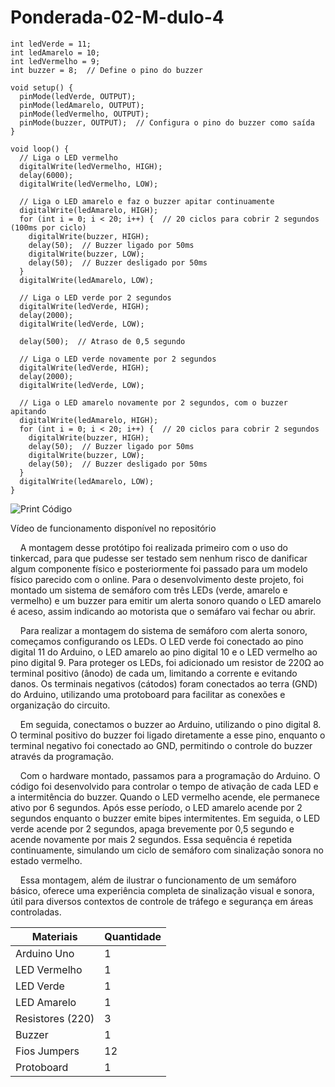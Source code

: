 # Ponderada-02-M-dulo-4

```
int ledVerde = 11; 
int ledAmarelo = 10;
int ledVermelho = 9;
int buzzer = 8;  // Define o pino do buzzer

void setup() {
  pinMode(ledVerde, OUTPUT);
  pinMode(ledAmarelo, OUTPUT);
  pinMode(ledVermelho, OUTPUT);
  pinMode(buzzer, OUTPUT);  // Configura o pino do buzzer como saída
}

void loop() {
  // Liga o LED vermelho
  digitalWrite(ledVermelho, HIGH);
  delay(6000);
  digitalWrite(ledVermelho, LOW);

  // Liga o LED amarelo e faz o buzzer apitar continuamente
  digitalWrite(ledAmarelo, HIGH);
  for (int i = 0; i < 20; i++) {  // 20 ciclos para cobrir 2 segundos (100ms por ciclo)
    digitalWrite(buzzer, HIGH);
    delay(50);  // Buzzer ligado por 50ms
    digitalWrite(buzzer, LOW);
    delay(50);  // Buzzer desligado por 50ms
  }
  digitalWrite(ledAmarelo, LOW);

  // Liga o LED verde por 2 segundos
  digitalWrite(ledVerde, HIGH);
  delay(2000);
  digitalWrite(ledVerde, LOW);

  delay(500);  // Atraso de 0,5 segundo

  // Liga o LED verde novamente por 2 segundos
  digitalWrite(ledVerde, HIGH);
  delay(2000);
  digitalWrite(ledVerde, LOW);

  // Liga o LED amarelo novamente por 2 segundos, com o buzzer apitando
  digitalWrite(ledAmarelo, HIGH);
  for (int i = 0; i < 20; i++) {  // 20 ciclos para cobrir 2 segundos
    digitalWrite(buzzer, HIGH);
    delay(50);  // Buzzer ligado por 50ms
    digitalWrite(buzzer, LOW);
    delay(50);  // Buzzer desligado por 50ms
  }
  digitalWrite(ledAmarelo, LOW);
}
```
<img title="Print Código" src="/imagem prototipo.png">

Vídeo de funcionamento disponível no repositório

&nbsp;&nbsp;&nbsp;&nbsp;A montagem desse protótipo foi realizada primeiro com o uso do tinkercad, para que pudesse ser testado sem nenhum risco de danificar algum componente físico e posteriormente foi passado para um modelo físico parecido com o online. Para o desenvolvimento deste projeto, foi montado um sistema de semáforo com três LEDs (verde, amarelo e vermelho) e um buzzer para emitir um alerta sonoro quando o LED amarelo é aceso, assim indicando ao motorista que o semáfaro vai fechar ou abrir.

&nbsp;&nbsp;&nbsp;&nbsp;Para realizar a montagem do sistema de semáforo com alerta sonoro, começamos configurando os LEDs. O LED verde foi conectado ao pino digital 11 do Arduino, o LED amarelo ao pino digital 10 e o LED vermelho ao pino digital 9. Para proteger os LEDs, foi adicionado um resistor de 220Ω ao terminal positivo (ânodo) de cada um, limitando a corrente e evitando danos. Os terminais negativos (cátodos) foram conectados ao terra (GND) do Arduino, utilizando uma protoboard para facilitar as conexões e organização do circuito.

&nbsp;&nbsp;&nbsp;&nbsp;Em seguida, conectamos o buzzer ao Arduino, utilizando o pino digital 8. O terminal positivo do buzzer foi ligado diretamente a esse pino, enquanto o terminal negativo foi conectado ao GND, permitindo o controle do buzzer através da programação.

&nbsp;&nbsp;&nbsp;&nbsp;Com o hardware montado, passamos para a programação do Arduino. O código foi desenvolvido para controlar o tempo de ativação de cada LED e a intermitência do buzzer. Quando o LED vermelho acende, ele permanece ativo por 6 segundos. Após esse período, o LED amarelo acende por 2 segundos enquanto o buzzer emite bipes intermitentes. Em seguida, o LED verde acende por 2 segundos, apaga brevemente por 0,5 segundo e acende novamente por mais 2 segundos. Essa sequência é repetida continuamente, simulando um ciclo de semáforo com sinalização sonora no estado vermelho.

&nbsp;&nbsp;&nbsp;&nbsp;Essa montagem, além de ilustrar o funcionamento de um semáforo básico, oferece uma experiência completa de sinalização visual e sonora, útil para diversos contextos de controle de tráfego e segurança em áreas controladas.

| Materiais | Quantidade | 
| --------- | ---------- |
| Arduino Uno |     1     |
| LED Vermelho |     1     |
| LED Verde |     1     |
| LED Amarelo |     1     |
| Resistores (220) |     3     |
| Buzzer |     1     |
| Fios Jumpers |     12    |
| Protoboard |     1     |
